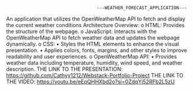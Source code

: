                                       ---WEATHER_FORECAST_APPLICATION---
An application that utilizes the OpenWeatherMap API to fetch and display the current weather conditions 
Architecture Overview:
      o	HTML: Provides the structure of the webpage.
      o	JavaScript: Interacts with the OpenWeatherMap API to fetch weather data and updates the webpage dynamically.
      o	CSS:
       •	Styles the HTML elements to enhance the visual presentation.
       •	Applies colors, fonts, margins, and other styles to improve readability and user experiences.
      o	OpenWeatherMap API:
       •	Provides weather data including temperature, humidity, wind speed, and weather description.
       THE LINK TO THE PRESENTATION: https://github.com/Cathyy1212/Webstack-Portfolio-Project 
       THE LINK TO THE VIDEO: https://youtu.be/eEpQHHXbd2o?si=0ZdqYj52RFb2L5zU
       


